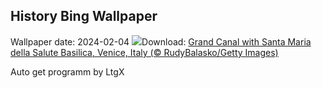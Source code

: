 ## History Bing Wallpaper
Wallpaper date: 2024-02-04
![](https://www.bing.com/th?id=OHR.VeniceCarnival_EN-CA6952595952_UHD.jpg&w=1000)Download: [Grand Canal with Santa Maria della Salute Basilica, Venice, Italy (© RudyBalasko/Getty Images)](https://www.bing.com/th?id=OHR.VeniceCarnival_EN-CA6952595952_UHD.jpg)

Auto get programm by LtgX

